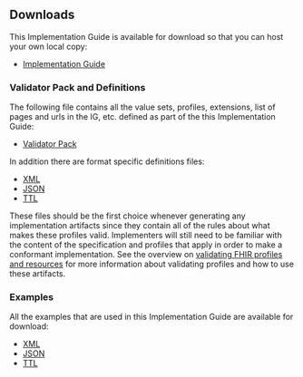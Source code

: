 ## Downloads
This Implementation Guide is available for download so that you can host your own local copy:

<ul>
<li><a href="full-ig.zip">Implementation Guide</a></li>
</ul>

### Validator Pack and Definitions

The following file contains all the value sets, profiles, extensions, list of pages and urls in the IG, etc. defined as part of the this Implementation Guide:
<ul>
<li><a href="validator.pack">Validator Pack</a></li>
</ul>
<p>In addition there are format specific definitions files:</p>
<ul>
<li><a href="definitions.xml.zip">XML</a></li>
<li><a href="definitions.json.zip">JSON</a></li>
<li><a href="definitions.ttl.zip">TTL</a></li>
</ul>
These files should be the first choice whenever generating any implementation artifacts since they contain all of the rules about what makes these profiles valid. Implementers will still need to be familiar with the content of the specification and profiles that apply in order to make a conformant implementation. See the overview on <a href="{{ site.data.fhir.path }}/validation.html">validating FHIR profiles and resources</a> for more information about validating profiles and how to use these artifacts.

### Examples
All the examples that are used in this Implementation Guide are available for download:
<ul>
<li><a href="examples.xml.zip">XML</a></li>
<li><a href="examples.json.zip">JSON</a></li>
<li><a href="examples.ttl.zip">TTL</a></li>
</ul>
